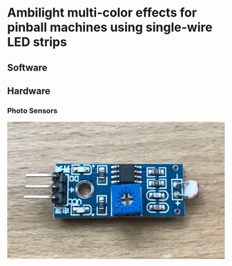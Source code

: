 # Ambilight multi-color effects for pinball machines using single-wire LED strips

## Software

## Hardware

### Photo Sensors

![LM393 Photo Sensor][photosensor]

[photosensor]: https://github.com/reilo/flip4fun-neopixel/blob/main/pictures/LM393-Photo-Sensor.jpg?raw=true "LM393 Photo Sensor"
